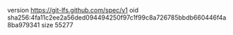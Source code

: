 version https://git-lfs.github.com/spec/v1
oid sha256:4fa11c2ee2a56ded094494250f97c1f99c8a726785bbdb660446f4a8ba979341
size 55277
